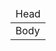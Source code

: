 <table stye="border: 1px solid #000000; border-radius: 5px">
  <thead>
    <tr>
      <td>Head</td>
    </tr>
  </thead>
  <tbody>
    <tr>
      <td>Body</td>
    </tr>
  </tbody>
</table>
